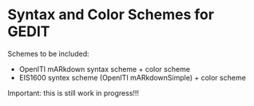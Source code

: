 # Syntax and Color Schemes for GEDIT

Schemes to be included:

- OpenITI mARkdown syntax scheme + color scheme
- EIS1600 syntex scheme (OpenITI mARkdownSimple) + color scheme

Important: this is still work in progress!!!